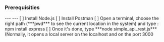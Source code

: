 <h3> Prerequisities </h3>
---
---
[ ] Install Node.js  
[ ] Install Postman  
[ ] Open a terminal, choose the right path (***pwd*** to see the current location in the system) and type : npm install express  
[ ] Once it's done, type ***node simple_api_rest.js*** (Normally, it opens a local server on the localhost and on the port 3000   

